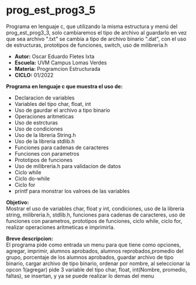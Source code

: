 # prog_est_prog3_5
Programa en lenguaje c, que utilizando la misma estructura y menú del prog_est_prog3_3, solo cambiaremos el tipo de archivo al guardarlo en vez que sea archivo ".txt" se cambia a tipo de archivo binario ".dat", con el uso de estructuras, prototipos de funciones, switch, uso de milibreria.h

* <b> Autor:</b> Oscar Eduardo Fletes Ixta
* <b> Escuela:</b> UVM Campus Lomas Verdes
* <b> Materia:</b> Programcion Estructurada
* <b> CICLO:</b> 01/2022

<b> Programa en lenguaje c que muestra el uso de:</b>
* Declaracion de variables 
* Variables del tipo char, float, int
* Uso de gaurdar el archivo a tipo binario
* Operaciones aritmeticas  
* Uso de estrcturas
* Uso de condiciones
* Uso de la libreria String.h
* Uso de la libreria stdlib.h
* Funciones para cadenas de caracteres
* Funciones con parametros
* Prototipos de funciones
* Uso de milibreria.h para validacion de datos
* Ciclo while
* Ciclo do-while
* Ciclo for
* printf para monstrar los valroes de las variables

<b> Objetivo:</b>
<br>
Mostrar el uso de variables char, float y int, condiciones, uso de la libreria string, milibreria.h, stdlib.h, funciones para cadenas de caracteres, uso de funciones con parametros, prototipos de funciones, ciclo while, ciclo for, realizar operaciones aritmeticas e imprimirla.

<b> Breve descripcion:</b>
<br>
El programa  pide como entrada un menu para que tiene como opciones, agregar, imprimir, alumnos aprobados, alumnos reprobados,promedio del grupo, porcentaje de los alumnos aprobados, guardar archivo de tipo binario, cargar archivo de tipo binario, ordenar por nombre,  al seleccionar la opcon 1(agregar) pide 3 variable del tipo char, float, int(Nombre, promedio, faltas), se insertan, y ya se puede realizar lo demas del menu
